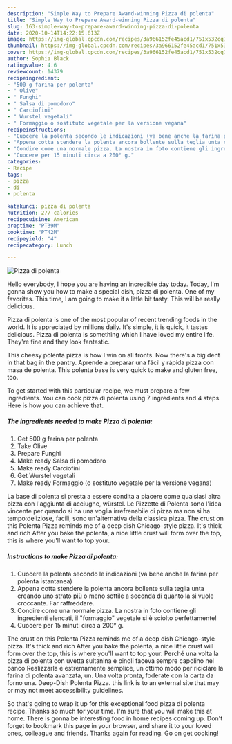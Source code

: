 ```yaml
---
description: "Simple Way to Prepare Award-winning Pizza di polenta"
title: "Simple Way to Prepare Award-winning Pizza di polenta"
slug: 163-simple-way-to-prepare-award-winning-pizza-di-polenta
date: 2020-10-14T14:22:15.613Z
image: https://img-global.cpcdn.com/recipes/3a966152fe45acd1/751x532cq70/pizza-di-polenta-recipe-main-photo.jpg
thumbnail: https://img-global.cpcdn.com/recipes/3a966152fe45acd1/751x532cq70/pizza-di-polenta-recipe-main-photo.jpg
cover: https://img-global.cpcdn.com/recipes/3a966152fe45acd1/751x532cq70/pizza-di-polenta-recipe-main-photo.jpg
author: Sophia Black
ratingvalue: 4.6
reviewcount: 14379
recipeingredient:
- "500 g farina per polenta"
- " Olive"
- " Funghi"
- " Salsa di pomodoro"
- " Carciofini"
- " Wurstel vegetali"
- " Formaggio o sostituto vegetale per la versione vegana"
recipeinstructions:
- "Cuocere la polenta secondo le indicazioni (va bene anche la farina per polenta istantanea)"
- "Appena cotta stendere la polenta ancora bollente sulla teglia unta creando uno strato più o meno sottile a seconda di quanto la si vuole croccante. Far raffreddare."
- "Condire come una normale pizza. La nostra in foto contiene gli ingredienti elencati, il &#34;formaggio&#34; vegetale si è sciolto perfettamente!"
- "Cuocere per 15 minuti circa a 200° g."
categories:
- Recipe
tags:
- pizza
- di
- polenta

katakunci: pizza di polenta 
nutrition: 277 calories
recipecuisine: American
preptime: "PT39M"
cooktime: "PT42M"
recipeyield: "4"
recipecategory: Lunch

---
```



![Pizza di polenta](https://img-global.cpcdn.com/recipes/3a966152fe45acd1/751x532cq70/pizza-di-polenta-recipe-main-photo.jpg)

Hello everybody, I hope you are having an incredible day today. Today, I'm gonna show you how to make a special dish, pizza di polenta. One of my favorites. This time, I am going to make it a little bit tasty. This will be really delicious.

Pizza di polenta is one of the most popular of recent trending foods in the world. It is appreciated by millions daily. It's simple, it is quick, it tastes delicious. Pizza di polenta is something which I have loved my entire life. They're fine and they look fantastic.

This cheesy polenta pizza is how I win on all fronts. Now there&#39;s a big dent in that bag in the pantry. Aprende a preparar una fácil y rápida pizza con masa de polenta. This polenta base is very quick to make and gluten free, too.


To get started with this particular recipe, we must prepare a few ingredients. You can cook pizza di polenta using 7 ingredients and 4 steps. Here is how you can achieve that.

<!--inarticleads1-->

##### The ingredients needed to make Pizza di polenta:

1. Get 500 g farina per polenta
1. Take  Olive
1. Prepare  Funghi
1. Make ready  Salsa di pomodoro
1. Make ready  Carciofini
1. Get  Wurstel vegetali
1. Make ready  Formaggio (o sostituto vegetale per la versione vegana)


La base di polenta si presta a essere condita a piacere come qualsiasi altra pizza con l&#39;aggiunta di acciughe, würstel. Le Pizzette di Polenta sono l&#39;idea vincente per quando si ha una voglia irrefrenabile di pizza ma non si ha tempo:deliziose, facili, sono un&#39;alternativa della classica pizza. The crust on this Polenta Pizza reminds me of a deep dish Chicago-style pizza. It&#39;s thick and rich After you bake the polenta, a nice little crust will form over the top, this is where you&#39;ll want to top your. 

<!--inarticleads2-->

##### Instructions to make Pizza di polenta:

1. Cuocere la polenta secondo le indicazioni (va bene anche la farina per polenta istantanea)
1. Appena cotta stendere la polenta ancora bollente sulla teglia unta creando uno strato più o meno sottile a seconda di quanto la si vuole croccante. Far raffreddare.
1. Condire come una normale pizza. La nostra in foto contiene gli ingredienti elencati, il &#34;formaggio&#34; vegetale si è sciolto perfettamente!
1. Cuocere per 15 minuti circa a 200° g.


The crust on this Polenta Pizza reminds me of a deep dish Chicago-style pizza. It&#39;s thick and rich After you bake the polenta, a nice little crust will form over the top, this is where you&#39;ll want to top your. Perché una volta la pizza di polenta con uvetta sultanina e pinoli faceva sempre capolino nel banco Realizzarla è estremamente semplice, un ottimo modo per riciclare la farina di polenta avanzata, un. Una volta pronta, foderate con la carta da forno una. Deep-Dish Polenta Pizza. this link is to an external site that may or may not meet accessibility guidelines. 

So that's going to wrap it up for this exceptional food pizza di polenta recipe. Thanks so much for your time. I'm sure that you will make this at home. There is gonna be interesting food in home recipes coming up. Don't forget to bookmark this page in your browser, and share it to your loved ones, colleague and friends. Thanks again for reading. Go on get cooking!

